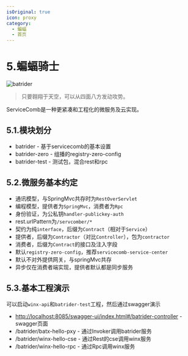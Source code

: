 ```yaml
---
isOriginal: true
icon: proxy
category:
  - 蝙蝠
  - 首页
---
```


# 5.蝙蝠骑士

![batrider](/batrider_icon.png)

> 只要翱翔于天空，可以从四面八方发动攻势。

ServiceComb是一种更紧凑和工程化的微服务及云实现。

## 5.1.模块划分

* batrider - 基于servicecomb的基本设置
* batrider-zero - 组播的registry-zero-config
* batrider-test - 测试包，混合rest和rpc

## 5.2.微服务基本约定

* 通讯模型，与SpringMvc共存时为`RestOverServlet`
* 编程模型，提供者为`SpringMvc`，消费者为`Rpc`
* 身份验证，为公私钥`handler-publickey-auth`
* rest.urlPattern为`/servcomber/*`
* 契约为纯`interface`，后缀为`Contract`（相对于`Service`）
* 提供者，后缀为`Contractor`（对比`Controller`），包为`contractor`
* 消费者，后缀为`Contract`的接口及注入字段
* 默认`registry-zero-config`，推荐`servicecomb-service-center`
* 默认不对外提供网关，与springMvc共存
* 异步仅在消费者端实现，提供者默认都是同步服务

## 5.3.基本工程演示

可以启动`winx-api`和`batrider-test`工程，然后通过swagger演示

* <http://localhost:8085/swagger-ui/index.html#/batrider-controller> - swagger页面
* /batrider/batx-hello-pxy - 通过Invoker调用batrider服务
* /batrider/winx-hello-cse - 通过Rest的cse调用winx服务
* /batrider/winx-hello-rpc - 通过Rpc调用winx服务

